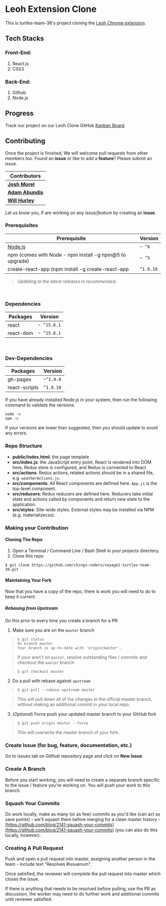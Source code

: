 # Leoh Extension Clone

This is turtles-team-38's project cloning the [Leoh Chrome extension](https://chrome.google.com/webstore/detail/leoh-new-tab/ijhhakihjccpanbibbcceofpjnebokcb/related).

## Tech Stacks

### Front-End:
1. React.js
2. CSS3

### Back-End:
1. Github
1. Node.js

## Progress

Track our project on our Leoh Clone GitHub [Kanban Board](https://github.com/chingu-coders/voyage1-turtles-team-38/projects/1).  

## Contributing

Once the project is finished, We will welcome pull requests from other members too. Found an **issue** or like to add a **feature**? Please submit an issue.
<br/>

| Contributors |
| ------------ |
| **[Josh Morel](https://github.com/joshmorel)** |
| **[Adam Abundis](https://github.com/abuna1985)** |
| **[Will Hurley](https://github.com/wjhurley)** |

Let us know you, if are working on any *issue/feature* by creating an **issue**.
<br/>

### Prerequisites

|Prerequisite                                              | Version   |
|----------------------------------------------------------|-----------|
| [Node.js](http://nodejs.org)                             | `~ ^6`    |
| npm (comes with Node - npm install -g npm@5 to upgrade)  | `~ ^5`    |
| create-react-app (npm install -g create-react-app        | `^1.0.10` |

> _Updating to the latest releases is recommended_.
<br/>

### Dependencies

|Packages              | Version  |
|----------------------|----------|
| react                |`~ ^15.6.1`|
| react-dom            |`~ ^15.6.1`|
<br/>

### Dev-Dependencies

|Packages              | Version  |
|----------------------|----------|
| gh-pages             |`~^1.0.0`|
| react-scripts        |`^1.0.10`|


If you have already installed Node.js in your system, then run the following command to validate the versions.

```shell
node -v
npm -v
```

If your versions are lower than suggested, then you should update to avoid any errors.

### Repo Structure

  * **public/index.html**: the page template
  * **src/index.js**: the JavaScript entry point, React is rendered into DOM here, Redux store is configured, and Redux is connected to React
  * **src/actions**: Redux actions, related actions should be in a shared file, e.g. `weatherActions.js`.
  * **src/components**: All React components are defined here. `App.js` is the top-level component.
  * **src/reducers**: Redux reducers are defined here. Reducers take initial state and actions called by components and return new state to the application.
  * **src/styles**: Site-wide styles. External styles may be installed via NPM (e.g. materializecss).

### Making your Contribution

#### Cloning The Repo

1. Open a Terminal / Command Line / Bash Shell in your projects directory.
2. Clone this repo

```shell
$ git clone https://github.com/chingu-coders/voyage1-turtles-team-38.git
```

#### Maintaining Your Fork

Now that you have a copy of the repo, there is work you will need to do to keep it current.


##### **Rebasing from Upstream**

Do this prior to every time you create a branch for a PR:

1. Make sure you are on the `master` branch

  > ```shell
  > $ git status
  > On branch master
  > Your branch is up-to-date with 'origin/master'.
  > ```

  > If your aren't on `master`, resolve outstanding files / commits and checkout the `master` branch

  > ```shell
  > $ git checkout master
  > ```

2. Do a pull with rebase against `upstream`

  > ```shell
  > $ git pull --rebase upstream master
  > ```

  > This will pull down all of the changes to the official master branch, without making an additional commit in your local repo.

3. (_Optional_) Force push your updated master branch to your GitHub fork

  > ```shell
  > $ git push origin master --force
  > ```

  > This will overwrite the master branch of your fork.

### Create Issue (for bug, feature, documentation, etc.)

Go to issues tab on GitHub repository page and click on **New Issue**.

### Create A Branch

Before you start working, you will need to create a separate branch specific to the issue / feature you're working on. You will push your work to this branch.

### Squash Your Commits

Do work locally, make as many (or as few) commits as you'd like (can act as save points) - we'll squash them before merging for a clean master history - [https://github.com/blog/2141-squash-your-commits](https://github.com/blog/2141-squash-your-commits) (you can also do this locally, however).

### Creating A Pull Request

Push and open a pull request into master, assigning another person in the team - include text "Resolves #issuenum".

Once satisfied, the reviewer will complete the pull request into master which closes the issue.

If there is anything that needs to be resolved before pulling, use the PR as discussion, the worker may need to do further work and additional commits until reviewer satisfied.
